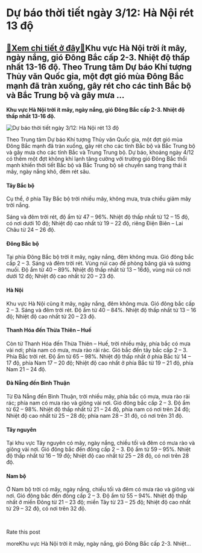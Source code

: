 Dự báo thời tiết ngày 3/12: Hà Nội rét 13 độ
============================================

[:gift:Xem chi tiết ở đây:gift:](https://hddtvn.com/du-bao-thoi-tiet-ngay-3-12-ha-noi-ret-13-do/)Khu vực Hà Nội trời ít mây, ngày nắng, gió Đông Bắc cấp 2-3. Nhiệt độ thấp nhất 13-16 độ. Theo Trung tâm Dự báo Khí tượng Thủy văn Quốc gia, một đợt gió mùa Đông Bắc mạnh đã tràn xuống, gây rét cho các tỉnh Bắc bộ và Bắc Trung bộ và gây mưa …
---------------------------------------------------------------------------------------------------------------------------------------------------------------------------------------------------------------------------------------------------

**Khu vực Hà Nội trời ít mây, ngày nắng, gió Đông Bắc cấp 2-3. Nhiệt độ thấp nhất 13-16 độ.**


![Dự báo thời tiết ngày 3/12: Hà Nội rét 13 độ](https://hddtvn.com/wp-content/uploads/2021/01/572981b1e2f00bae52e1.jpg)


Theo Trung tâm Dự báo Khí tượng Thủy văn Quốc gia, một đợt gió mùa Đông Bắc mạnh đã tràn xuống, gây rét cho các tỉnh Bắc bộ và Bắc Trung bộ và gây mưa cho các tỉnh Bắc và Trung Trung bộ. Dự báo, khoảng ngày 4/12 có thêm một đợt không khí lạnh tăng cường với trường gió Đông Bắc thổi mạnh khiến thời tiết Bắc bộ và Bắc Trung bộ sẽ chuyển sang trạng thái ít mây, ngày nắng khô, đêm rét sâu.


#### Tây Bắc bộ


Cụ thể, ở phía Tây Bắc bộ trời nhiều mây, không mưa, trưa chiều giảm mây trời nắng.


Sáng và đêm trời rét, độ ẩm từ 47 – 96%. Nhiệt độ thấp nhất từ 12 – 15 độ, có nơi dưới 10 độ; Nhiệt độ cao nhất từ 19 – 22 độ, riêng Điện Biên – Lai Châu từ 24 – 26 độ.


#### Đông Bắc bộ


Tại phía Đông Bắc bộ trời ít mây, ngày nắng, đêm không mưa. Gió đông bắc cấp 2 – 3. Sáng và đêm trời rét. Vùng núi cao đề phòng băng giá và sương muối. Độ ẩm từ 40 – 89%. Nhiệt độ thấp nhất từ 13 – 16độ, vùng núi có nơi dưới 12 độ; Nhiệt độ cao nhất từ 20 – 23 độ.


#### Hà Nội


Khu vực Hà Nội cũng ít mây, ngày nắng, đêm không mưa. Gió đông bắc cấp 2 – 3. Sáng và đêm trời rét. Độ ẩm từ 40 – 84%. Nhiệt độ thấp nhất từ 13 – 16 độ; Nhiệt độ cao nhất từ 20 – 23 độ.


#### Thanh Hóa đến Thừa Thiên – Huế


Còn từ Thanh Hóa đến Thừa Thiên – Huế, trời nhiều mây, phía bắc có mưa vài nơi; phía nam có mưa, mưa rào rải rác. Gió bắc đến tây bắc cấp 2 – 3. Phía Bắc trời rét. Độ ẩm từ 65 – 98%. Nhiệt độ thấp nhất ở phía Bắc từ 14 – 17 độ, phía Nam 17 – 20 độ; Nhiệt độ cao nhất ở phía Bắc từ 19 – 21 độ, phía Nam 21 – 24 độ.


#### Đà Nẵng đến Bình Thuận


Từ Đà Nẵng đến Bình Thuận, trời nhiều mây, phía bắc có mưa, mưa rào rải rác; phía nam có mưa rào và giông vài nơi. Gió đông bắc cấp 2 – 3. Độ ẩm từ 62 – 98%. Nhiệt độ thấp nhất từ 21 – 24 độ, phía nam có nơi trên 24 độ; Nhiệt độ cao nhất từ 25 – 28 độ; phía nam 28 – 31 độ, có nơi trên 31 độ.


#### Tây nguyên


Tại khu vực Tây nguyên có mây, ngày nắng, chiều tối và đêm có mưa rào và giông vài nơi. Gió đông bắc đến đông cấp 2 – 3. Độ ẩm từ 59 – 95%. Nhiệt độ thấp nhất từ 16 – 19 độ; Nhiệt độ cao nhất từ 25 – 28 độ, có nơi trên 28 độ.


#### Nam bộ


Ở Nam bộ trời có mây, ngày nắng, chiều tối và đêm có mưa rào và giông vài nơi. Gió đông bắc đến đông cấp 2 – 3. Độ ẩm từ 55 – 94%. Nhiệt độ thấp nhất ở miền Đông từ 21 – 23 độ; miền Tây từ 23 – 25 độ; Nhiệt độ cao nhất từ 29 – 32 độ, có nơi trên 32 độ.


 








































Rate this post


moreKhu vực Hà Nội trời ít mây, ngày nắng, gió Đông Bắc cấp 2-3. Nhiệt…

